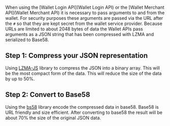 When using the [Wallet Login API](Wallet Login API) or the [Wallet Merchant API](Wallet Merchant API) it is necessary to pass arguments to and from the wallet.   For security purposes these arguments are passed via the URL after the `#` so that they are kept secret from the wallet service provider.   Because URLs are limited to about 2048 bytes of data the Wallet APIs pass arguments as a JSON string that has been compressed with LZMA and serialized to Base58.

## Step 1: Compress your JSON representation

Using [LZMA-JS](https://github.com/nmrugg/LZMA-JS/) library to compress the JSON into a binary array.  This will be the most compact form of the data.  This will reduce the size of the data by up to 50%.

## Step 2: Convert to Base58 

Using the [bs58](http://cryptocoinjs.com/modules/misc/bs58/) library encode the compressed data in base58.  Base58 is URL friendly and size efficient.  After converting to base58 the result will be about 70% the size of the original JSON data.


